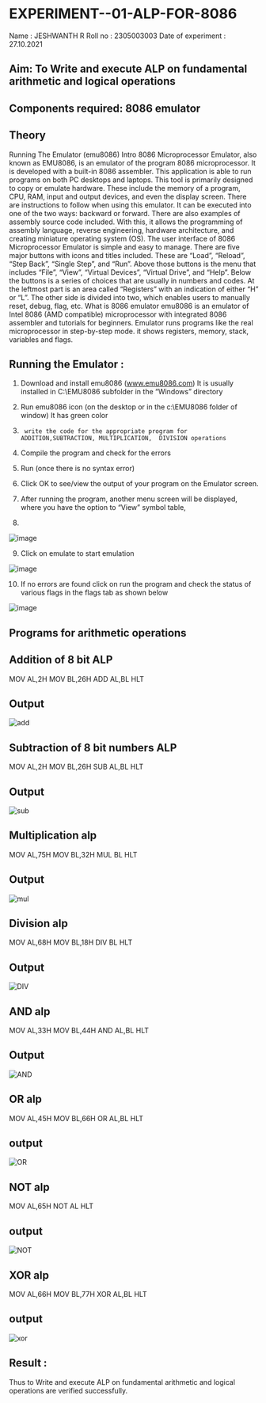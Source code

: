 # EXPERIMENT--01-ALP-FOR-8086
Name : JESHWANTH R
Roll no : 2305003003
Date of experiment : 27.10.2021





## Aim: To Write and execute ALP on fundamental arithmetic and logical operations
## Components required: 8086  emulator 
## Theory 
Running The Emulator (emu8086) Intro 8086 Microprocessor Emulator, also known as EMU8086, is an emulator of the program 8086 microprocessor. It is developed with a built-in 8086 assembler. This application is able to run programs on both PC desktops and laptops. This tool is primarily designed to copy or emulate hardware. These include the memory of a program, CPU, RAM, input and output devices, and even the display screen. There are instructions to follow when using this emulator. It can be executed into one of the two ways: backward or forward. There are also examples of assembly source code included. With this, it allows the programming of assembly language, reverse engineering, hardware architecture, and creating miniature operating system (OS). The user interface of 8086 Microprocessor Emulator is simple and easy to manage. There are five major buttons with icons and titles included. These are “Load”, “Reload”, “Step Back”, “Single Step”, and “Run”. Above those buttons is the menu that includes “File”, “View”, “Virtual Devices”, “Virtual Drive”, and “Help”. Below the buttons is a series of choices that are usually in numbers and codes. At the leftmost part is an area called “Registers” with an indication of either “H” or “L”. The other side is divided into two, which enables users to manually reset, debug, flag, etc. What is 8086 emulator emu8086 is an emulator of Intel 8086 (AMD compatible) microprocessor with integrated 8086 assembler and tutorials for beginners. Emulator runs programs like the real microprocessor in step-by-step mode. it shows registers, memory, stack, variables and flags.


 ## Running the Emulator :
1.	Download and install emu8086 (www.emu8086.com) It is usually installed in C:\EMU8086 subfolder in the “Windows” directory
2.	  Run  emu8086 icon (on the desktop or in the c:\EMU8086 folder of window) It has green color 
 
 
3.		write the code for the appropriate program for ADDITION,SUBTRACTION, MULTIPLICATION,  DIVISION operations 

4.	 Compile the program and check for the errors 
5.	Run (once there is no syntax error) 

6.	Click OK to see/view the output of your program on the Emulator screen. 


7.	After running the program, another menu screen will be displayed, where you have the option to “View” symbol table,
8.	 


![image](https://user-images.githubusercontent.com/36288975/189273263-d65baae9-4b8f-4723-afb3-c0ffa4052b04.png)











9.	Click on emulate to start emulation 








![image](https://user-images.githubusercontent.com/36288975/189273273-9bb36ec1-e2e8-4892-8d35-37707332bfdc.png)








10.	If no errors are found click on run the program and check the status of various flags in the flags tab as shown below 






![image](https://user-images.githubusercontent.com/36288975/189273277-113a2a33-4a40-4ff8-95a5-ecd3a1f504fe.png)







## Programs for arithmetic  operations

## Addition  of 8 bit ALP 
MOV AL,2H
MOV BL,26H
ADD AL,BL
HLT


## Output  
 ![add](https://github.com/user-attachments/assets/b2ea83e3-c5a7-4bea-8fab-d2922be7e50d)

## Subtraction   of 8 bit numbers  ALP 
MOV AL,2H
MOV BL,26H
SUB AL,BL
HLT
## Output
![sub](https://github.com/user-attachments/assets/41e1964c-c0a4-439d-a2d2-0e6ed6cc4fc2)

## Multiplication alp
MOV AL,75H
MOV BL,32H
MUL BL
HLT
 ## Output  
![mul](https://github.com/user-attachments/assets/adc370f2-4221-40c0-b6fa-3ac4adbaf0e0)


## Division alp 
MOV AL,68H
MOV BL,18H
DIV BL
HLT
## Output  
![DIV](https://github.com/user-attachments/assets/3cda3475-fa98-45c0-98a6-3db725dc06b2)

## AND alp
MOV AL,33H
MOV BL,44H
AND AL,BL
HLT
## Output
![AND](https://github.com/user-attachments/assets/2d106ae5-b6ce-4d91-bd47-dcdcda5fbc7c)

## OR alp
MOV AL,45H
MOV BL,66H
OR AL,BL
HLT

## output 
![OR](https://github.com/user-attachments/assets/45239d5c-265a-40ff-beea-e85abb91375a)

## NOT alp
MOV AL,65H
NOT AL
HLT

## output
![NOT](https://github.com/user-attachments/assets/f64bd068-e36c-4619-a7ad-a818049ce29c)
## XOR alp
MOV AL,66H
MOV BL,77H
XOR AL,BL
HLT

## output

![xor](https://github.com/user-attachments/assets/4257b4c0-de27-40d2-a11c-aaf7f90d1939)

## Result :
Thus to Write and execute ALP on fundamental arithmetic and logical operations are verified
successfully.

 








